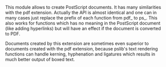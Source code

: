 This module allows to create PostScript documents. It has many
similarities with the pdf extension. Actually the API is almost
identical and one can in many cases just replace the prefix of each
function from pdf\_ to ps\_. This also works for functions which has no
meaning in the PostScript document (like adding hyperlinks) but will
have an effect if the document is converted to PDF.

Documents created by this extension are sometimes even superior to
documents created with the pdf extension, because pslib's text rendering
functions can handle kerning, hyphenation and ligatures which results in
much better output of boxed text.
